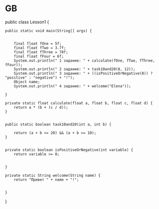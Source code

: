 # GB
public class Lesson1 {

    public static void main(String[] args) {


        final float fOne = 5f;
        final float fTwo = 3.7f;
        final float fThree = 78f;
        final float fFour = 6f;
        System.out.println(" 1 задание: " + calculate(fOne, fTwo, fThree, fFour));
        System.out.println(" 2 задание: " + task10and20(8, 12));
        System.out.println(" 3 задание: " + ((isPositiveOrNegative(8)) ? "positive" : "negative") + "!");
        Object name;
        System.out.println(" 4 задание: " + welcome("Elena"));

    }

    private static float calculate(float a, float b, float c, float d) {
        return a * (b + (c / d));
    }


    public static boolean task10and20(int a, int b) {

        return (a + b <= 20) && (a + b >= 10);
    }


    private static boolean isPositiveOrNegative(int variable) {
        return variable >= 0;


    }

    private static String welcome(String name) {
        return "Привет " + name + "!";


    }
}

